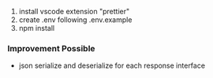 1. install vscode extension "prettier"
2. create .env following .env.example
3. npm install

### Improvement Possible

- json serialize and deserialize for each response interface
